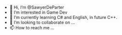 - 👋 Hi, I’m @SawyerDeParter
- 👀 I’m interested in Game Dev
- 🌱 I’m currently learning C# and English, in future C++.
- 💞️ I’m looking to collaborate on ...
- 📫 How to reach me ...

<!---
SawyerDeParter/SawyerDeParter is a ✨ special ✨ repository because its `README.md` (this file) appears on your GitHub profile.
You can click the Preview link to take a look at your changes.
--->
